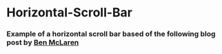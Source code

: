 # Horizontal-Scroll-Bar

### Example of a horizontal scroll bar based of the following blog post by [Ben McLaren](http://www.hoxton-digital.com/posts/strong-how-to-make-a-horizontal-scrollbar-that-moves-as-you-scroll-strong)
